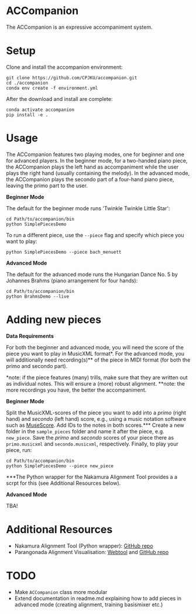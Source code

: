 # ACCompanion

The ACCompanion is an expressive accompaniment system.

# Setup

Clone and install the accompanion environment:
```shell
git clone https://github.com/CPJKU/accompanion.git
cd ./accompanion
conda env create -f environment.yml
```

After the download and install are complete:
```shell
conda activate accompanion
pip install -e .
```

# Usage

The ACCompanion features two playing modes, one for beginner and one for advanced players. In the beginner mode, for a two-handed piano piece, the ACCompanion plays the left hand as accompaniment while the user plays the right hand (usually containing the melody). In the advanced mode, the ACCompanion plays the secondo part of a four-hand piano piece, leaving the primo part to the user.

**Beginner Mode**

The default for the beginner mode runs 'Twinkle Twinkle Little Star':
```shell
cd Path/to/accompanion/bin
python SimplePiecesDemo
```
To run a different piece, use the `--piece` flag and specify which piece you want to play:
```shell
python SimplePiecesDemo --piece bach_menuett
```

**Advanced Mode**

The default for the advanced mode runs the Hungarian Dance No. 5 by Johannes Brahms (piano arrangement for four hands):
```shell
cd Path/to/accompanion/bin
python BrahmsDemo --live
```

# Adding new pieces

**Data Requirements**

For both the beginner and advanced mode, you will need the score of the piece you want to play in MusicXML format*.
For the advanced mode, you will additionally need recording(s)** of the piece in MIDI format (for both the primo and secondo part).

*note: if the piece features (many) trills, make sure that they are written out as individual notes. This will ensure a (more) robust alignment.
**note: the more recordings you have, the better the accompaniment.

**Beginner Mode**

Split the MusicXML-scores of the piece you want to add into a _primo_ (right hand) and _secondo_ (left hand) score, e.g., using a music notation software such as [MuseScore](https://musescore.org/en). Add IDs to the notes in both scores.***
Create a new folder in the `sample_pieces` folder and name it after the piece, e.g. `new_piece`. Save the _primo_ and _secondo_ scores of your piece there as `primo.musicxml` and `secondo.musicxml`, respectively.
Finally, to play your piece, run:

```shell
cd Path/to/accompanion/bin
python SimplePiecesDemo --piece new_piece
```

***The Python wrapper for the Nakamura Alignment Tool provides a a scrpt for this (see Additional Resources below). 


**Advanced Mode**

TBA!



# Additional Resources
* Nakamura Alignment Tool (Python wrapper): [GitHub repo](https://github.com/neosatrapahereje/nakamura_alignment_wrapper)
* Parangonada Alignment Visualisation: [Webtool](https://sildater.github.io/parangonada/) and [GitHub repo](https://github.com/sildater/parangonada)


# TODO
* Make `ACCompanion` class more modular
* Extend documentation in readme.md explaining how to add pieces in advanced mode (creating alignment, training basismixer etc.)  



